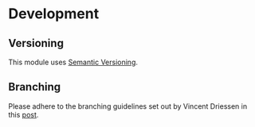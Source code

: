 # Development

## Versioning
This module uses [Semantic Versioning](http://semver.org/).

## Branching
Please adhere to the branching guidelines set out by Vincent Driessen in this [post](http://nvie.com/posts/a-successful-git-branching-model/).